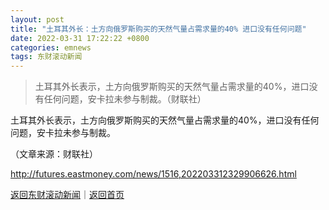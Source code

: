 ```yaml
---
layout: post
title: "土耳其外长：土方向俄罗斯购买的天然气量占需求量的40% 进口没有任何问题"
date: 2022-03-31 17:22:22 +0800
categories: emnews
tags: 东财滚动新闻
---
```

> 土耳其外长表示，土方向俄罗斯购买的天然气量占需求量的40%，进口没有任何问题，安卡拉未参与制裁。（财联社）

<p>土耳其外长表示，土方向俄罗斯购买的天然气量占需求量的40%，进口没有任何问题，安卡拉未参与制裁。</p><p class="em_media">（文章来源：财联社）</p>

<http://futures.eastmoney.com/news/1516,202203312329906626.html>

[返回东财滚动新闻](//finews.withounder.com/emnews/)｜[返回首页](//finews.withounder.com/)